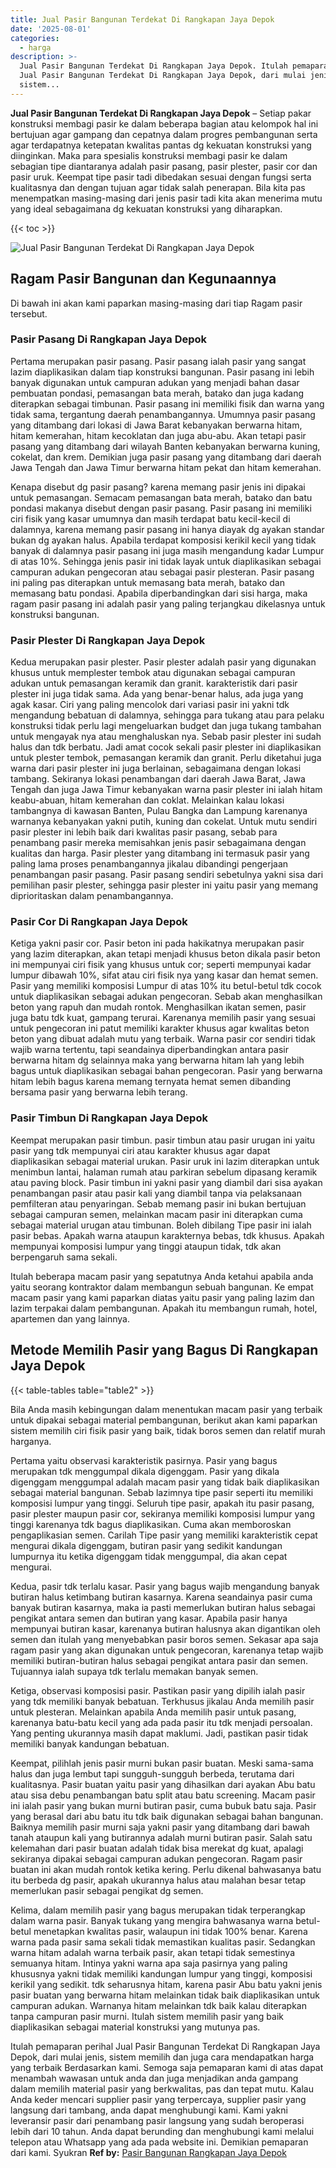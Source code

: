 ```yaml
---
title: Jual Pasir Bangunan Terdekat Di Rangkapan Jaya Depok
date: '2025-08-01'
categories:
  - harga
description: >-
  Jual Pasir Bangunan Terdekat Di Rangkapan Jaya Depok. Itulah pemaparan perihal
  Jual Pasir Bangunan Terdekat Di Rangkapan Jaya Depok, dari mulai jenis,
  sistem...
---
```


**Jual Pasir Bangunan Terdekat Di Rangkapan Jaya Depok** – Setiap pakar konstruksi membagi pasir ke dalam beberapa bagian atau kelompok hal ini bertujuan agar gampang dan cepatnya dalam progres pembangunan serta agar terdapatnya ketepatan kwalitas pantas dg kekuatan konstruksi yang diinginkan. Maka para spesialis konstruksi membagi pasir ke dalam sebagian tipe diantaranya adalah pasir pasang, pasir plester, pasir cor dan pasir uruk. Keempat tipe pasir tadi dibedakan sesuai dengan fungsi serta kualitasnya dan dengan tujuan agar tidak salah penerapan. Bila kita pas menempatkan masing-masing dari jenis pasir tadi kita akan menerima mutu yang ideal sebagaimana dg kekuatan konstruksi yang diharapkan.

{{< toc >}}

![Jual Pasir Bangunan Terdekat Di Rangkapan Jaya Depok](/images/jual-pasir-bangunan-67.png)

## Ragam Pasir Bangunan dan Kegunaannya

Di bawah ini akan kami paparkan masing-masing dari tiap Ragam pasir tersebut.

### Pasir Pasang Di Rangkapan Jaya Depok

Pertama merupakan pasir pasang. Pasir pasang ialah pasir yang sangat lazim diaplikasikan dalam tiap konstruksi bangunan. Pasir pasang ini lebih banyak digunakan untuk campuran adukan yang menjadi bahan dasar pembuatan pondasi, pemasangan bata merah, batako dan juga kadang diterapkan sebagai timbunan. Pasir pasang ini memiliki fisik dan warna yang tidak sama, tergantung daerah penambangannya. Umumnya pasir pasang yang ditambang dari lokasi di Jawa Barat kebanyakan berwarna hitam, hitam kemerahan, hitam kecoklatan dan juga abu-abu. Akan tetapi pasir pasang yang ditambang dari wilayah Banten kebanyakan berwarna kuning, cokelat, dan krem. Demikian juga pasir pasang yang ditambang dari daerah Jawa Tengah dan Jawa Timur berwarna hitam pekat dan hitam kemerahan.

Kenapa disebut dg pasir pasang? karena memang pasir jenis ini dipakai untuk pemasangan. Semacam pemasangan bata merah, batako dan batu pondasi makanya disebut dengan pasir pasang. Pasir pasang ini memiliki ciri fisik yang kasar umumnya dan masih terdapat batu kecil-kecil di dalamnya, karena memang pasir pasang ini hanya diayak dg ayakan standar bukan dg ayakan halus. Apabila terdapat komposisi kerikil kecil yang tidak banyak di dalamnya pasir pasang ini juga masih mengandung kadar Lumpur di atas 10%. Sehingga jenis pasir ini tidak layak untuk diaplikasikan sebagai campuran adukan pengecoran atau sebagai pasir plesteran. Pasir pasang ini paling pas diterapkan untuk memasang bata merah, batako dan memasang batu pondasi. Apabila diperbandingkan dari sisi harga, maka ragam pasir pasang ini adalah pasir yang paling terjangkau dikelasnya untuk konstruksi bangunan.

### Pasir Plester Di Rangkapan Jaya Depok

Kedua merupakan pasir plester. Pasir plester adalah pasir yang digunakan khusus untuk memplester tembok atau digunakan sebagai campuran adukan untuk pemasangan keramik dan granit. karakteristik dari pasir plester ini juga tidak sama. Ada yang benar-benar halus, ada juga yang agak kasar. Ciri yang paling mencolok dari variasi pasir ini yakni tdk mengandung bebatuan di dalamnya, sehingga para tukang atau para pelaku konstruksi tidak perlu lagi mengeluarkan budget dan juga tukang tambahan untuk mengayak nya atau menghaluskan nya. Sebab pasir plester ini sudah halus dan tdk berbatu. Jadi amat cocok sekali pasir plester ini diaplikasikan untuk plester tembok, pemasangan keramik dan granit. Perlu diketahui juga warna dari pasir plester ini juga berlainan, sebagaimana dengan lokasi tambang. Sekiranya lokasi penambangan dari daerah Jawa Barat, Jawa Tengah dan juga Jawa Timur kebanyakan warna pasir plester ini ialah hitam keabu-abuan, hitam kemerahan dan coklat. Melainkan kalau lokasi tambangnya di kawasan Banten, Pulau Bangka dan Lampung karenanya warnanya kebanyakan yakni putih, kuning dan cokelat. Untuk mutu sendiri pasir plester ini lebih baik dari kwalitas pasir pasang, sebab para penambang pasir mereka memisahkan jenis pasir sebagaimana dengan kualitas dan harga. Pasir plester yang ditambang ini termasuk pasir yang paling lama proses penambangannya jikalau dibandingi pengerjaan penambangan pasir pasang. Pasir pasang sendiri sebetulnya yakni sisa dari pemilihan pasir plester, sehingga pasir plester ini yaitu pasir yang memang diprioritaskan dalam penambangannya.

### Pasir Cor Di Rangkapan Jaya Depok

Ketiga yakni pasir cor. Pasir beton ini pada hakikatnya merupakan pasir yang lazim diterapkan, akan tetapi menjadi khusus beton dikala pasir beton ini mempunyai ciri fisik yang khusus untuk cor; seperti mempunyai kadar lumpur dibawah 10%, sifat atau ciri fisik nya yang kasar dan hemat semen. Pasir yang memiliki komposisi Lumpur di atas 10% itu betul-betul tdk cocok untuk diaplikasikan sebagai adukan pengecoran. Sebab akan menghasilkan beton yang rapuh dan mudah rontok. Menghasilkan ikatan semen, pasir juga batu tdk kuat, gampang terurai. Karenanya memilih pasir yang sesuai untuk pengecoran ini patut memiliki karakter khusus agar kwalitas beton beton yang dibuat adalah mutu yang terbaik. Warna pasir cor sendiri tidak wajib warna tertentu, tapi seandainya diperbandingkan antara pasir berwarna hitam dg selainnya maka yang berwarna hitam lah yang lebih bagus untuk diaplikasikan sebagai bahan pengecoran. Pasir yang berwarna hitam lebih bagus karena memang ternyata hemat semen dibanding bersama pasir yang berwarna lebih terang.

### Pasir Timbun Di Rangkapan Jaya Depok

Keempat merupakan pasir timbun. pasir timbun atau pasir urugan ini yaitu pasir yang tdk mempunyai ciri atau karakter khusus agar dapat diaplikasikan sebagai material urukan. Pasir uruk ini lazim diterapkan untuk menimbun lantai, halaman rumah atau parkiran sebelum dipasang keramik atau paving block. Pasir timbun ini yakni pasir yang diambil dari sisa ayakan penambangan pasir atau pasir kali yang diambil tanpa via pelaksanaan pemfilteran atau penyaringan. Sebab memang pasir ini bukan bertujuan sebagai campuran semen, melainkan macam pasir ini diterapkan cuma sebagai material urugan atau timbunan. Boleh dibilang Tipe pasir ini ialah pasir bebas. Apakah warna ataupun karakternya bebas, tdk khusus. Apakah mempunyai komposisi lumpur yang tinggi ataupun tidak, tdk akan berpengaruh sama sekali.

Itulah beberapa macam pasir yang sepatutnya Anda ketahui apabila anda yaitu seorang kontraktor dalam membangun sebuah bangunan. Ke empat macam pasir yang kami paparkan diatas yaitu pasir yang paling lazim dan lazim terpakai dalam pembangunan. Apakah itu membangun rumah, hotel, apartemen dan yang lainnya.

## Metode Memilih Pasir yang Bagus Di Rangkapan Jaya Depok

{{< table-tables table="table2" >}}

Bila Anda masih kebingungan dalam menentukan macam pasir yang terbaik untuk dipakai sebagai material pembangunan, berikut akan kami paparkan sistem memilih ciri fisik pasir yang baik, tidak boros semen dan relatif murah harganya.

Pertama yaitu observasi karakteristik pasirnya. Pasir yang bagus merupakan tdk menggumpal dikala digenggam. Pasir yang dikala digenggam menggumpal adalah macam pasir yang tidak baik diaplikasikan sebagai material bangunan. Sebab lazimnya tipe pasir seperti itu memiliki komposisi lumpur yang tinggi. Seluruh tipe pasir, apakah itu pasir pasang, pasir plester maupun pasir cor, sekiranya memiliki komposisi lumpur yang tinggi karenanya tdk bagus diaplikasikan. Cuma akan memboroskan pengaplikasian semen. Carilah Tipe pasir yang memiliki karakteristik cepat mengurai dikala digenggam, butiran pasir yang sedikit kandungan lumpurnya itu ketika digenggam tidak menggumpal, dia akan cepat mengurai.

Kedua, pasir tdk terlalu kasar. Pasir yang bagus wajib mengandung banyak butiran halus ketimbang butiran kasarnya. Karena seandainya pasir cuma banyak butiran kasarnya, maka ia pasti memerlukan butiran halus sebagai pengikat antara semen dan butiran yang kasar. Apabila pasir hanya mempunyai butiran kasar, karenanya butiran halusnya akan digantikan oleh semen dan itulah yang menyebabkan pasir boros semen. Sekasar apa saja ragam pasir yang akan digunakan untuk pengecoran, karenanya tetap wajib memiliki butiran-butiran halus sebagai pengikat antara pasir dan semen. Tujuannya ialah supaya tdk terlalu memakan banyak semen.

Ketiga, observasi komposisi pasir. Pastikan pasir yang dipilih ialah pasir yang tdk memiliki banyak bebatuan. Terkhusus jikalau Anda memilih pasir untuk plesteran. Melainkan apabila Anda memilih pasir untuk pasang, karenanya batu-batu kecil yang ada pada pasir itu tdk menjadi persoalan. Yang penting ukurannya masih dapat maklumi. Jadi, pastikan pasir tidak memiliki banyak kandungan bebatuan.

Keempat, pilihlah jenis pasir murni bukan pasir buatan. Meski sama-sama halus dan juga lembut tapi sungguh-sungguh berbeda, terutama dari kualitasnya. Pasir buatan yaitu pasir yang dihasilkan dari ayakan Abu batu atau sisa debu penambangan batu split atau batu screening. Macam pasir ini ialah pasir yang bukan murni butiran pasir, cuma bubuk batu saja. Pasir yang berasal dari abu batu itu tdk baik digunakan sebagai bahan bangunan. Baiknya memilih pasir murni saja yakni pasir yang ditambang dari bawah tanah ataupun kali yang butirannya adalah murni butiran pasir. Salah satu kelemahan dari pasir buatan adalah tidak bisa merekat dg kuat, apalagi sekiranya dipakai sebagai campuran adukan pengecoran. Ragam pasir buatan ini akan mudah rontok ketika kering. Perlu dikenal bahwasanya batu itu berbeda dg pasir, apakah ukurannya halus atau malahan besar tetap memerlukan pasir sebagai pengikat dg semen.

Kelima, dalam memilih pasir yang bagus merupakan tidak terperangkap dalam warna pasir. Banyak tukang yang mengira bahwasanya warna betul-betul menetapkan kwalitas pasir, walaupun ini tidak 100% benar. Karena warna pada pasir sama sekali tidak memastikan kualitas pasir. Sedangkan warna hitam adalah warna terbaik pasir, akan tetapi tidak semestinya semuanya hitam. Intinya yakni warna apa saja pasirnya yang paling khususnya yakni tidak memiliki kandungan lumpur yang tinggi, komposisi kerikil yang sedikit. tdk seharusnya hitam, karena pasir Abu batu yakni jenis pasir buatan yang berwarna hitam melainkan tidak baik diaplikasikan untuk campuran adukan. Warnanya hitam melainkan tdk baik kalau diterapkan tanpa campuran pasir murni. Itulah sistem memilih pasir yang baik diaplikasikan sebagai material konstruksi yang mutunya pas.

Itulah pemaparan perihal Jual Pasir Bangunan Terdekat Di Rangkapan Jaya Depok, dari mulai jenis, sistem memilih dan juga cara mendapatkan harga yang terbaik Berdasarkan kami. Semoga saja pemaparan kami di atas dapat menambah wawasan untuk anda dan juga menjadikan anda gampang dalam memilih material pasir yang berkwalitas, pas dan tepat mutu. Kalau Anda keder mencari supplier pasir yang terpercaya, supplier pasir yang langsung dari tambang, anda dapat menghubungi kami. Kami yakni leveransir pasir dari penambang pasir langsung yang sudah beroperasi lebih dari 10 tahun. Anda dapat berunding dan menghubungi kami melalui telepon atau Whatsapp yang ada pada website ini. Demikian pemaparan dari kami. Syukran
**Ref by:** [Pasir Bangunan Rangkapan Jaya Depok](https://id.wikipedia.org/wiki/Pasir)
